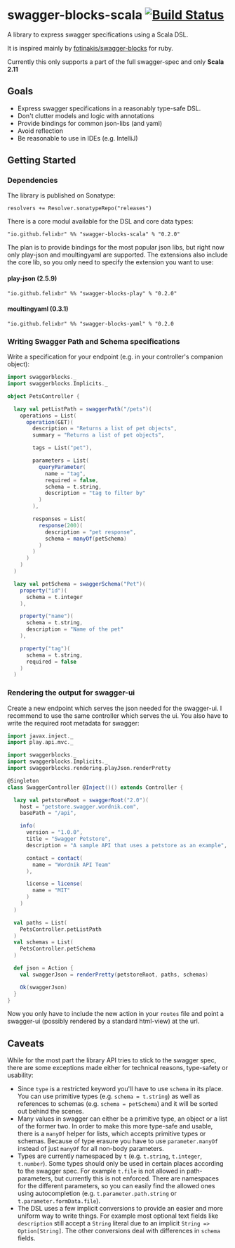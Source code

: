 # swagger-blocks-scala [![Build Status](https://travis-ci.org/felixbr/swagger-blocks-scala.svg?branch=master)](https://travis-ci.org/felixbr/swagger-blocks-scala)

A library to express swagger specifications using a Scala DSL.

It is inspired mainly by [fotinakis/swagger-blocks](https://github.com/fotinakis/swagger-blocks) 
for ruby.

Currently this only supports a part of the full swagger-spec and only **Scala 2.11**

## Goals

* Express swagger specifications in a reasonably type-safe DSL.
* Don't clutter models and logic with annotations
* Provide bindings for common json-libs (and yaml)
* Avoid reflection
* Be reasonable to use in IDEs (e.g. IntelliJ)

## Getting Started

### Dependencies

The library is published on Sonatype:

    resolvers += Resolver.sonatypeRepo("releases")

There is a core modul available for the DSL and core data types:

    "io.github.felixbr" %% "swagger-blocks-scala" % "0.2.0"

The plan is to provide bindings for the most popular json libs, but right now 
only play-json and moultingyaml are supported. The extensions also include the core lib, so 
you only need to specify the extension you want to use:

#### play-json (2.5.9)

    "io.github.felixbr" %% "swagger-blocks-play" % "0.2.0"
    
#### moultingyaml (0.3.1)

    "io.github.felixbr" %% "swagger-blocks-yaml" % "0.2.0
    
### Writing Swagger Path and Schema specifications
    
Write a specification for your endpoint (e.g. in your controller's companion 
object):

```Scala
import swaggerblocks._
import swaggerblocks.Implicits._

object PetsController {

  lazy val petListPath = swaggerPath("/pets")(
    operations = List(
      operation(GET)(
        description = "Returns a list of pet objects",
        summary = "Returns a list of pet objects",

        tags = List("pet"),

        parameters = List(
          queryParameter(
            name = "tag",
            required = false,
            schema = t.string,
            description = "tag to filter by"
          )
        ),

        responses = List(
          response(200)(
            description = "pet response",
            schema = manyOf(petSchema)
          )
        )
      )
    )
  )

  lazy val petSchema = swaggerSchema("Pet")(
    property("id")(
      schema = t.integer
    ),

    property("name")(
      schema = t.string,
      description = "Name of the pet"
    ),

    property("tag")(
      schema = t.string,
      required = false
    )
  )
```

### Rendering the output for swagger-ui

Create a new endpoint which serves the json needed for the swagger-ui. I 
recommend to use the same controller which serves the ui. You also have to 
write the required root metadata for swagger:

```Scala
import javax.inject._
import play.api.mvc._

import swaggerblocks._
import swaggerblocks.Implicits._
import swaggerblocks.rendering.playJson.renderPretty

@Singleton
class SwaggerController @Inject()() extends Controller {

  lazy val petstoreRoot = swaggerRoot("2.0")(
    host = "petstore.swagger.wordnik.com",
    basePath = "/api",

    info(
      version = "1.0.0",
      title = "Swagger Petstore",
      description = "A sample API that uses a petstore as an example",

      contact = contact(
        name = "Wordnik API Team"
      ),

      license = license(
        name = "MIT"
      )
    )
  )

  val paths = List(
    PetsController.petListPath
  )
  val schemas = List(
    PetsController.petSchema
  )

  def json = Action {
    val swaggerJson = renderPretty(petstoreRoot, paths, schemas)

    Ok(swaggerJson)
  }
}
```

Now you only have to include the new action in your `routes` file and point 
a swagger-ui (possibly rendered by a standard html-view) at the url.


## Caveats

While for the most part the library API tries to stick to the swagger spec, 
there are some exceptions made either for technical reasons, type-safety or 
usability:

* Since `type` is a restricted keyword you'll have to use `schema` in its place. 
You can use primitive types (e.g. `schema = t.string`) as well as references to schemas 
(e.g. `schema = petSchema`) and it will be sorted out behind the scenes.
* Many values in swagger can either be a primitive type, an object or a list of 
the former two. In order to make this more type-safe 
and usable, there is a `manyOf` helper for lists, which accepts primitive types 
or schemas.
Because of type erasure you have to use `parameter.manyOf` instead of just `manyOf` for 
all non-body parameters.
* Types are currently namespaced by `t` (e.g. `t.string`, `t.integer`, `t.number`). 
Some types should only be used in certain places according to the swagger spec. 
For example `t.file` is not allowed in path-parameters, but currently this is not enforced. 
There are namespaces for the different parameters, so you can easily find the allowed 
ones using autocompletion (e.g. `t.parameter.path.string` or `t.parameter.formData.file`).
* The DSL uses a few implicit conversions to provide an easier and more uniform way to write things.
For example most optional text fields like `description` still accept a `String` literal 
due to an implicit `String => Option[String]`. The other conversions deal with differences 
in `schema` fields.

